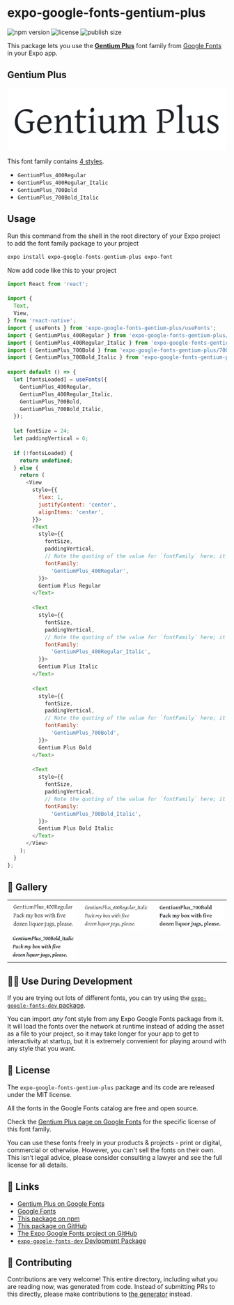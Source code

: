 # expo-google-fonts-gentium-plus

![npm version](https://flat.badgen.net/npm/v/expo-google-fonts-gentium-plus)
![license](https://flat.badgen.net/github/license/expo/google-fonts)
![publish size](https://flat.badgen.net/packagephobia/install/expo-google-fonts-gentium-plus)

This package lets you use the [**Gentium Plus**](https://fonts.google.com/specimen/Gentium+Plus) font family from [Google Fonts](https://fonts.google.com/) in your Expo app.

## Gentium Plus

![Gentium Plus](./font-family.png)

This font family contains [4 styles](#-gallery).

- `GentiumPlus_400Regular`
- `GentiumPlus_400Regular_Italic`
- `GentiumPlus_700Bold`
- `GentiumPlus_700Bold_Italic`

## Usage

Run this command from the shell in the root directory of your Expo project to add the font family package to your project
```sh
expo install expo-google-fonts-gentium-plus expo-font
```

Now add code like this to your project
```js
import React from 'react';

import {
  Text,
  View,
} from 'react-native';
import { useFonts } from 'expo-google-fonts-gentium-plus/useFonts';
import { GentiumPlus_400Regular } from 'expo-google-fonts-gentium-plus/400Regular';
import { GentiumPlus_400Regular_Italic } from 'expo-google-fonts-gentium-plus/400Regular_Italic';
import { GentiumPlus_700Bold } from 'expo-google-fonts-gentium-plus/700Bold';
import { GentiumPlus_700Bold_Italic } from 'expo-google-fonts-gentium-plus/700Bold_Italic';

export default () => {
  let [fontsLoaded] = useFonts({
    GentiumPlus_400Regular,
    GentiumPlus_400Regular_Italic,
    GentiumPlus_700Bold,
    GentiumPlus_700Bold_Italic,
  });

  let fontSize = 24;
  let paddingVertical = 6;

  if (!fontsLoaded) {
    return undefined;
  } else {
    return (
      <View
        style={{
          flex: 1,
          justifyContent: 'center',
          alignItems: 'center',
        }}>
        <Text
          style={{
            fontSize,
            paddingVertical,
            // Note the quoting of the value for `fontFamily` here; it expects a string!
            fontFamily:
              'GentiumPlus_400Regular',
          }}>
          Gentium Plus Regular
        </Text>

        <Text
          style={{
            fontSize,
            paddingVertical,
            // Note the quoting of the value for `fontFamily` here; it expects a string!
            fontFamily:
              'GentiumPlus_400Regular_Italic',
          }}>
          Gentium Plus Italic
        </Text>

        <Text
          style={{
            fontSize,
            paddingVertical,
            // Note the quoting of the value for `fontFamily` here; it expects a string!
            fontFamily:
              'GentiumPlus_700Bold',
          }}>
          Gentium Plus Bold
        </Text>

        <Text
          style={{
            fontSize,
            paddingVertical,
            // Note the quoting of the value for `fontFamily` here; it expects a string!
            fontFamily:
              'GentiumPlus_700Bold_Italic',
          }}>
          Gentium Plus Bold Italic
        </Text>
      </View>
    );
  }
};

```

## 🔡 Gallery


||||
|-|-|-|
|![GentiumPlus_400Regular](.//400Regular/GentiumPlus_400Regular.ttf.png)|![GentiumPlus_400Regular_Italic](.//400Regular_Italic/GentiumPlus_400Regular_Italic.ttf.png)|![GentiumPlus_700Bold](.//700Bold/GentiumPlus_700Bold.ttf.png)||
|![GentiumPlus_700Bold_Italic](.//700Bold_Italic/GentiumPlus_700Bold_Italic.ttf.png)||||


## 👩‍💻 Use During Development

If you are trying out lots of different fonts, you can try using the [`expo-google-fonts-dev` package](https://github.com/freeboub/google-fonts/tree/master/font-packages/dev#readme).

You can import *any* font style from any Expo Google Fonts package from it. It will load the fonts
over the network at runtime instead of adding the asset as a file to your project, so it may take longer
for your app to get to interactivity at startup, but it is extremely convenient
for playing around with any style that you want.

## 📖 License

The `expo-google-fonts-gentium-plus` package and its code are released under the MIT license.

All the fonts in the Google Fonts catalog are free and open source.

Check the [Gentium Plus page on Google Fonts](https://fonts.google.com/specimen/Gentium+Plus) for the specific license of this font family.

You can use these fonts freely in your products & projects - print or digital, commercial or otherwise. However, you can't sell the fonts on their own. This isn't legal advice, please consider consulting a lawyer and see the full license for all details.

## 🔗 Links

- [Gentium Plus on Google Fonts](https://fonts.google.com/specimen/Gentium+Plus)
- [Google Fonts](https://fonts.google.com/)
- [This package on npm](https://www.npmjs.com/package/expo-google-fonts-gentium-plus)
- [This package on GitHub](https://github.com/freeboub/google-fonts/tree/master/font-packages/gentium-plus)
- [The Expo Google Fonts project on GitHub](https://github.com/freeboub/google-fonts)
- [`expo-google-fonts-dev` Devlopment Package](https://github.com/freeboub/google-fonts/tree/master/font-packages/dev)

## 🤝 Contributing

Contributions are very welcome! This entire directory, including what you are reading now, was generated from code. Instead of submitting PRs to this directly, please make contributions to [the generator](https://github.com/freeboub/google-fonts/tree/master/packages/generator) instead.
